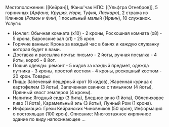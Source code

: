 Местоположение: [[Кейран]], Жанш'чак
НПС: [[Ульфгра Огнебров]], 5 горничных  (*Арфана, Круция, Нори, Туфия, Ласкара*), 2 стража из Клинков (*Рамон и Фин*), 1 посыльный малый (*Ирвин*), 10 служанок. 
Услуги: 
- Ночлег: Обычная комната (х10) - 2 кроны, Роскошная комната (х8) - 5 крона, Баронские зал (х1) - 25 крон. 
- Горячие ванные: Крона за каждый час в банях  и каждую служанку которая будет в вами. 
- Доставка и рассылка почты: письмо - 2 йоты, ручная посылка - 4 йоты, короб - 8 йот. 
- Пошив одежды: ремонт - 5 кидов за каждый предмет, одежда путника - 3 кроны, простой костюм - 4 кроны, роскошный костюм - 20 крон. 
Товары: 
- Пища: Запеченый пещерный крот (6 кидов), Жаренная курица с картофелем (3 йоты), Запеченная свиника с тимьяном (4 йоты), Прянный хвост землероя (4 кроны).
- Напитки: Ягодный сидр (3 бита), Бледное вино (1 йота), Облепиховое пиво (1 йота), Карамельный эль (3 йоты), Лунный Ром (1 крона).
- Информация: Грехи Кейранских Чиновников (50 крон), Информация о постояльцах (100 крон).
Описание:
	Многоэтажное кирпичное здание по виду напосинающее ...